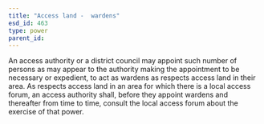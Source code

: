 ```yaml
---
title: "Access land -  wardens"
esd_id: 463
type: power
parent_id:  
---
```


An access authority or a district council may appoint such number of persons as may appear to the authority making the appointment to be necessary or expedient, to act as wardens as respects access land in their area.    As respects access land in an area for which there is a local access forum, an access authority shall, before they appoint wardens and thereafter from time to time, consult the local access forum about the exercise of that power.


